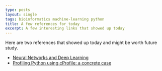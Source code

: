 ```yaml
---
type: posts
layout: single
tags: bioinformatics machine-learning python
title: A few references for today
excerpt: A few interesting links that showed up today
---
```


Here are two references that showed up today and might be worth future study.

- [Neural Networks and Deep Learning](https://neuralnetworksanddeeplearning.com)
- [Profiling Python using cProfile: a concrete case](https://julien.danjou.info/guide-to-python-profiling-cprofile-concrete-case-carbonara)

